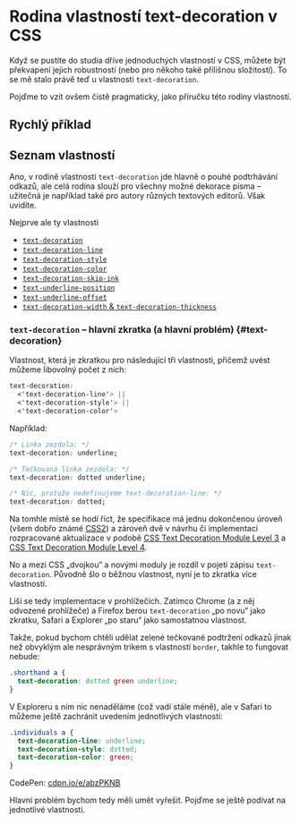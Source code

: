 # Rodina vlastností text-decoration v CSS

Když se pustíte do studia dříve jednoduchých vlastností v CSS, můžete být překvapení jejich robustností (nebo pro někoho také přílišnou složitostí). To se mě stalo právě teď u vlastnosti `text-decoration`.

Pojďme to vzít ovšem čistě pragmaticky, jako příručku této rodiny vlastností.

## Rychlý příklad

## Seznam vlastností

Ano, v rodině vlastností `text-decoration` jde hlavně o pouhé podtrhávání odkazů, ale celá rodina slouží pro všechny možné dekorace písma – užitečná je například také pro autory různých textových editorů. Však uvidíte.

Nejprve ale ty vlastnosti

- [`text-decoration`](#text-decoration)
- [`text-decoration-line`](#text-decoration-line)
- [`text-decoration-style`](#text-decoration-style)
- [`text-decoration-color`](#text-decoration-color)
- [`text-decoration-skip-ink`](#text-decoration-skip-ink)
- [`text-underline-position`](#text-underline-position)
- [`text-underline-offset`](#text-underline-offset)
- [`text-decoration-width` &amp; `text-decoration-thickness`](#text-decoration-width)

### `text-decoration` – hlavní zkratka (a hlavní problém) {#text-decoration}

Vlastnost, která je zkratkou pro následující tři vlastnosti, přičemž uvést můžeme libovolný počet z nich:

```css
text-decoration:
  <'text-decoration-line'> ||
  <'text-decoration-style'> ||
  <'text-decoration-color'>
```  

Například:

```css
/* Linka zezdola: */
text-decoration: underline;

/* Tečkovaná linka zezdola: */
text-decoration: dotted underline;

/* Nic, protože nedefinujeme text-decoration-line: */
text-decoration: dotted;
```

Na tomhle místě se hodí říct, že specifikace má jednu dokončenou úroveň (všem dobřo známé [CSS2](https://www.w3.org/TR/CSS2/text.html#lining-striking-props)) a zároveň dvě v návrhu či implementaci rozpracované aktualizace v podobě [CSS Text Decoration Module Level 3](https://www.w3.org/TR/css-text-decor-3/) a [CSS Text Decoration Module Level 4](https://www.w3.org/TR/css-text-decor-4/).

No a mezi CSS „dvojkou“ a novými moduly je rozdíl v pojetí zápisu `text-decoration`. Původně šlo o běžnou vlastnost, nyní je to zkratka více vlastností.

Liší se tedy implementace v prohlížečích. Zatímco Chrome (a z něj odvozené prohlížeče) a Firefox berou `text-decoration` „po novu“ jako zkratku, Safari a Explorer „po staru“ jako samostatnou vlastnost.

Takže, pokud bychom chtěli udělat zelené tečkované podtržení odkazů jinak než obvyklým ale nesprávným trikem s vlastností `border`, takhle to fungovat nebude:

```css
.shorthand a {
  text-decoration: dotted green underline;
}
```

V Exploreru s ním nic nenaděláme (což vadí stále méně), ale v Safari to můžeme ještě zachránit uvedením jednotlivých vlastností:

```css
.individuals a {
  text-decoration-line: underline;
  text-decoration-style: dotted;
  text-decoration-color: green;
}
```

CodePen: [cdpn.io/e/abzPKNB](https://codepen.io/machal/pen/abzPKNB)

Hlavní problém bychom tedy měli umět vyřešit. Pojďme se ještě podívat na jednotlivé vlastnosti.

<!-- 

### `text-decoration-line` – typ dekorační linky {#text-decoration-line}
### `text-decoration-style` – styl linky {#text-decoration-style}
### `text-decoration-color` – barva dekorace {#text-decoration-color}
### `text-decoration-skip-ink` – zamezení křížení linek {#text-decoration-skip-ink}
### `text-underline-position` – pozice dekorační linky {#text-underline-position}
### `text-underline-offset` – posun dekorace {#text-underline-offset}
### `text-decoration-width` &amp; `text-decoration-thickness` – tučnost dekorační linky {#text-decoration-width}





* text-decoration-line
    * none | [ underline || overline || line-through || blink ]
    * jaký typ linky bude přidán k textu
    * blink je deprecated
    * je možné jich použít více: text-decoration-line: underline overline
* text-decoration-style
    * solid | double | dotted | dashed | wavy
    * styl dekorace textu
    * používá se jen jedna a jen v případě, že je definovaná nějaká text-decoration-line
    * wavy např. u zvýrazňování chyb ve slovech
* text-decoration-color
    * currentcolor nebo jakákoliv barva
    * barva, kterou se označuje
    * v level 3+ je to zkratka tří vlastností
    * TODO demo s fallbackem na IE https://www.w3.org/TR/css-text-decor-3/#text-decoration-property
* text-decoration-skip-ink
    * pokud je povolená, dekorační linka nepřerušuje 
    * auto | none
    * původně jako text-decoration-skip, ale ze specifikace je tato vlastnost odstraňována - bude rozdělená na více pod-vlastností
* text-underline-position
    * auto | [ under || [ left | right ] ]
    * left/right se týká asijských jazyků, které se zapisují vertikálně (čínština, japonština, korejština…)
    * pro nás je zajímavá hodnota under, která zajistí vykreslení pod dolní dotažnice (to, co přečuhuje dolů u písmen jako p, y nebo j)
    * ve specifikaci je doporučení použít to v matemetických nebo chemických textech, aby dekorační linka nerušila čísla na spodních indexech — TODO příklad
* text-underline-offset
    * posun od původní pozice
    * chová se různě podle text-underline-position
    * auto | <šířka>
    * <šířka> je doporučovaná v em, aby škálovala s velikostí textu
* CodePen: všechny vlastnosti
* ATD
    * Level 3, Level 4
    * pořadí vykreslení (bottommost first):
        * shadows (text-shadow)
        * underlines (text-decoration)
        * overlines (text-decoration)
        * text
        * emphasis marks (text-emphasis)
        * line-through (text-decoration)
    * text-emphasis
        * užitečné pro východoasijské jazyky, proto vynecháme
        * vlastnosti text-emphasis-style, text-emphasis-color, text-emphasis-postion a zkratka text-emphasis
        * TODO obrázek 
    * text-decoration-width
        * tloušťka dekorační linky
        * auto | <šířka>
        * <šířka> je doporučovaná v em, aby škálovala s velikostí textu

 -->

